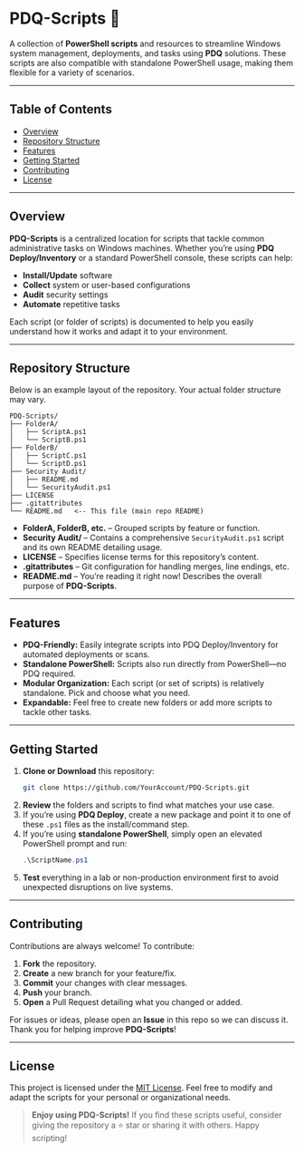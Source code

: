 ﻿# PDQ-Scripts 🚀

A collection of **PowerShell scripts** and resources to streamline Windows system management, deployments, and tasks using **PDQ** solutions. These scripts are also compatible with standalone PowerShell usage, making them flexible for a variety of scenarios.

---

## Table of Contents
- [Overview](#overview)
- [Repository Structure](#repository-structure)
- [Features](#features)
- [Getting Started](#getting-started)
- [Contributing](#contributing)
- [License](#license)

---

## Overview
**PDQ-Scripts** is a centralized location for scripts that tackle common administrative tasks on Windows machines. Whether you’re using **PDQ Deploy/Inventory** or a standard PowerShell console, these scripts can help:

- **Install/Update** software
- **Collect** system or user-based configurations
- **Audit** security settings
- **Automate** repetitive tasks

Each script (or folder of scripts) is documented to help you easily understand how it works and adapt it to your environment.

---

## Repository Structure
Below is an example layout of the repository. Your actual folder structure may vary.

```
PDQ-Scripts/
├── FolderA/
│   ├── ScriptA.ps1
│   └── ScriptB.ps1
├── FolderB/
│   ├── ScriptC.ps1
│   └── ScriptD.ps1
├── Security Audit/
│   ├── README.md
│   └── SecurityAudit.ps1
├── LICENSE
├── .gitattributes
└── README.md   <-- This file (main repo README)
```

- **FolderA, FolderB, etc.** – Grouped scripts by feature or function.  
- **Security Audit/** – Contains a comprehensive `SecurityAudit.ps1` script and its own README detailing usage.  
- **LICENSE** – Specifies license terms for this repository’s content.  
- **.gitattributes** – Git configuration for handling merges, line endings, etc.  
- **README.md** – You’re reading it right now! Describes the overall purpose of **PDQ-Scripts**.

---

## Features
- **PDQ-Friendly:** Easily integrate scripts into PDQ Deploy/Inventory for automated deployments or scans.  
- **Standalone PowerShell:** Scripts also run directly from PowerShell—no PDQ required.  
- **Modular Organization:** Each script (or set of scripts) is relatively standalone. Pick and choose what you need.  
- **Expandable:** Feel free to create new folders or add more scripts to tackle other tasks.  

---

## Getting Started
1. **Clone or Download** this repository:
   ```bash
   git clone https://github.com/YourAccount/PDQ-Scripts.git
   ```
2. **Review** the folders and scripts to find what matches your use case.
3. If you’re using **PDQ Deploy**, create a new package and point it to one of these `.ps1` files as the install/command step.
4. If you’re using **standalone PowerShell**, simply open an elevated PowerShell prompt and run:
   ```powershell
   .\ScriptName.ps1
   ```
5. **Test** everything in a lab or non-production environment first to avoid unexpected disruptions on live systems.

---

## Contributing
Contributions are always welcome! To contribute:
1. **Fork** the repository.
2. **Create** a new branch for your feature/fix.
3. **Commit** your changes with clear messages.
4. **Push** your branch.
5. **Open** a Pull Request detailing what you changed or added.

For issues or ideas, please open an **Issue** in this repo so we can discuss it. Thank you for helping improve **PDQ-Scripts**!

---

## License
This project is licensed under the [MIT License](./LICENSE). Feel free to modify and adapt the scripts for your personal or organizational needs.  

> **Enjoy using PDQ-Scripts!** If you find these scripts useful, consider giving the repository a ⭐ star or sharing it with others. Happy scripting!

